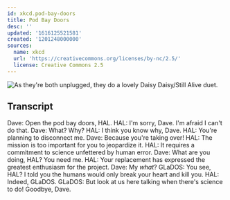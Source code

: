 ```yaml
---
id: xkcd.pod-bay-doors
title: Pod Bay Doors
desc: ''
updated: '1616125521581'
created: '1201248000000'
sources:
  name: xkcd
  url: 'https://creativecommons.org/licenses/by-nc/2.5/'
  license: Creative Commons 2.5
---
```

![As they're both unplugged, they do a lovely Daisy Daisy/Still Alive duet.](https://imgs.xkcd.com/comics/pod_bay_doors.png)

## Transcript
Dave: Open the pod bay doors, HAL.
HAL: I'm sorry, Dave. I'm afraid I can't do that.
Dave: What? Why?
HAL: I think you know why, Dave.
HAL: You're planning to disconnect me.
Dave: Because you're taking over!
HAL: The mission is too important for you to jeopardize it.
HAL: It requires a commitment to science unfettered by human error.
Dave: What are you doing, HAL? You need me.
HAL: Your replacement has expressed the greatest enthusiasm for the project.
Dave: My *what*?
GLaDOS: You see, HAL? I told you the humans would only break your heart and kill you.
HAL: Indeed, GLaDOS.
GLaDOS: But look at us here talking when there's science to do! Goodbye, Dave.
